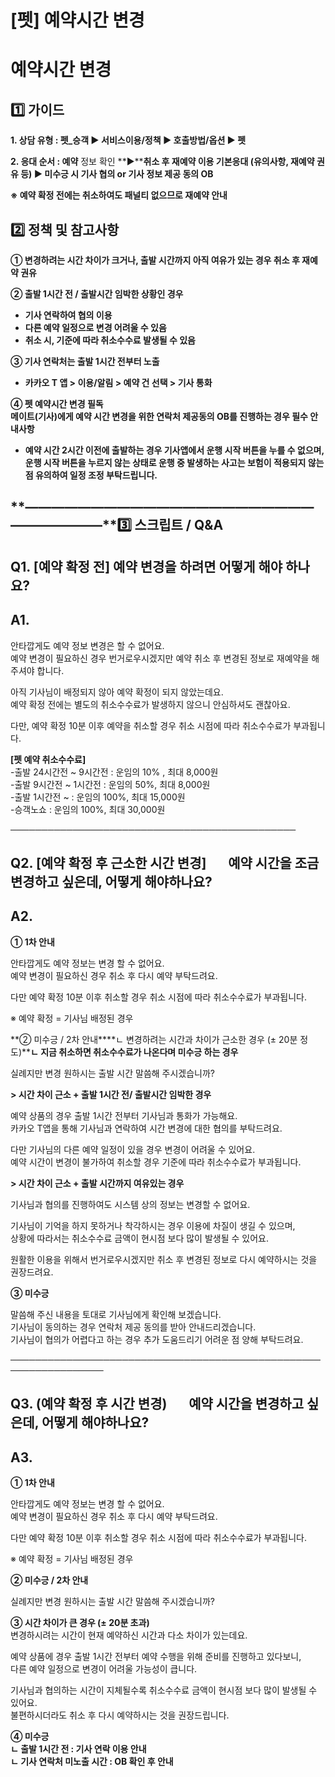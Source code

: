 # [펫] 예약시간 변경

**예약시간 변경**
===========

**1️⃣ 가이드**
-----------

**1. 상담 유형 : 펫\_승객 ▶ 서비스이용/정책 ▶ 호출방법/옵션 ▶ 펫**

**2. 응대 순서 : 예약** 정보 확인 **▶****취소 후 재예약 이용 기본응대 (유의사항, 재예약 권유 등) ▶ 미수긍 시 기사 협의 or 기사 정보 제공 동의 OB**

**※ 예약 확정 전에는 취소하여도 패널티 없으므로 재예약 안내**

**2️⃣ 정책 및 참고사항**
-----------------

**① 변경하려는 시간 차이가 크거나, 출발 시간까지 아직 여유가 있는 경우 취소 후 재예약 권유**

**② 출발 1시간 전 / 출발시간 임박한 상황인 경우**

* **기사 연락하여 협의 이용**
* **다른 예약 일정으로 변경 어려울 수 있음**
* **취소 시, 기준에 따라 취소수수료 발생될 수 있음**

**③ 기사 연락처는 출발 1시간 전부터 노출**

* **카카오 T 앱 > 이용/알림 > 예약 건 선택 > 기사 통화**

**④ 펫 예약시간 변경 필독**  
**메이트(기사)에게 예약 시간 변경을 위한 연락처 제공동의 OB를 진행하는 경우 필수 안내사항**

* **예약 시간 2시간 이전에 출발하는 경우 기사앱에서 운행 시작 버튼을 누를 수 없으며,**  
  **운행 시작 버튼을 누르지 않는 상태로 운행 중 발생하는 사고는 보험이 적용되지 않는 점 유의하여 일정 조정 부탁드립니다.**

**―****―****―****―****―****―****―****―****―****―****―****―****―****―****―****―****―****―****―****―****―****―****―****―****―****―****―****―****―****3️⃣ 스크립트 / Q&A**
-------------------------------------------------------------------------------------------------------------------------------------------------------------------

**Q1. [예약 확정 전] 예약 변경을 하려면 어떻게 해야 하나요?**
----------------------------------------

**A1.**
-------

안타깝게도 예약 정보 변경은 할 수 없어요.  
예약 변경이 필요하신 경우 번거로우시겠지만 예약 취소 후 변경된 정보로 재예약을 해주셔야 합니다.

아직 기사님이 배정되지 않아 예약 확정이 되지 않았는데요.  
예약 확정 전에는 별도의 취소수수료가 발생하지 않으니 안심하셔도 괜찮아요.

다만, 예약 확정 10분 이후 예약을 취소할 경우 취소 시점에 따라 취소수수료가 부과됩니다.

**[펫 예약 취소수수료]**  
-출발 24시간전 ~ 9시간전 : 운임의 10% , 최대 8,000원  
-출발 9시간전 ~ 1시간전 : 운임의 50%, 최대 8,000원  
-출발 1시간전 ~ : 운임의 100%, 최대 15,000원  
-승객노쇼 : 운임의 100%, 최대 30,000원

──────────────────────────────────────────────

**Q2. [예약 확정 후 근소한 시간 변경]       예약 시간을 조금 변경하고 싶은데, 어떻게 해야하나요?**
----------------------------------------------------------------

**A2.**
-------

**① 1차 안내**

안타깝게도 예약 정보는 변경 할 수 없어요.  
예약 변경이 필요하신 경우 취소 후 다시 예약 부탁드려요.

다만 예약 확정 10분 이후 취소할 경우 취소 시점에 따라 취소수수료가 부과됩니다.

※ 예약 확정 = 기사님 배정된 경우

**② 미수긍 / 2차 안내****ㄴ 변경하려는 시간과 차이가 근소한 경우 (± 20분 정도)****ㄴ 지금 취소하면 취소수수료가 나온다며 미수긍 하는 경우**

실례지만 변경 원하시는 출발 시간 말씀해 주시겠습니까?

**> 시간 차이 근소 + 출발 1시간 전/ 출발시간 임박한 경우**

예약 상품의 경우 출발 1시간 전부터 기사님과 통화가 가능해요.  
카카오 T앱을 통해 기사님과 연락하여 시간 변경에 대한 협의를 부탁드려요.

다만 기사님의 다른 예약 일정이 있을 경우 변경이 어려울 수 있어요.  
예약 시간이 변경이 불가하여 취소할 경우 기준에 따라 취소수수료가 부과됩니다.

**> 시간 차이 근소 + 출발 시간까지 여유있는 경우**

기사님과 협의를 진행하여도 시스템 상의 정보는 변경할 수 없어요.

기사님이 기억을 하지 못하거나 착각하시는 경우 이용에 차질이 생길 수 있으며,  
상황에 따라서는 취소수수료 금액이 현시점 보다 많이 발생될 수 있어요.

원활한 이용을 위해서 번거로우시겠지만 취소 후 변경된 정보로 다시 예약하시는 것을 권장드려요.

**③ 미수긍**

말씀해 주신 내용을 토대로 기사님에게 확인해 보겠습니다.  
기사님이 동의하는 경우 연락처 제공 동의를 받아 안내드리겠습니다.  
기사님이 협의가 어렵다고 하는 경우 추가 도움드리기 어려운 점 양해 부탁드려요.

─────────────────────────────────────────────────────────────────

**Q3. (예약 확정 후 시간 변경)       예약 시간을 변경하고 싶은데, 어떻게 해야하나요?**
---------------------------------------------------------

**A3.**
-------

**① 1차 안내**

안타깝게도 예약 정보는 변경 할 수 없어요.  
예약 변경이 필요하신 경우 취소 후 다시 예약 부탁드려요.

다만 예약 확정 10분 이후 취소할 경우 취소 시점에 따라 취소수수료가 부과됩니다.

※ 예약 확정 = 기사님 배정된 경우

**② 미수긍 / 2차 안내**

실례지만 변경 원하시는 출발 시간 말씀해 주시겠습니까?

**③ 시간 차이가 큰 경우 (± 20분 초과)**  
변경하시려는 시간이 현재 예약하신 시간과 다소 차이가 있는데요.

예약 상품에 경우 출발 1시간 전부터 예약 수행을 위해 준비를 진행하고 있다보니,  
다른 예약 일정으로 변경이 어려울 가능성이 큽니다.

기사님과 협의하는 시간이 지체될수록 취소수수료 금액이 현시점 보다 많이 발생될 수 있어요.  
불편하시더라도 취소 후 다시 예약하시는 것을 권장드립니다.

**④ 미수긍**  
**ㄴ 출발 1시간 전 : 기사 연락 이용 안내**  
**ㄴ 기사 연락처 미노출 시간 : OB 확인 후 안내**